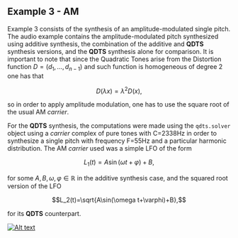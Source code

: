 ## Example 3 - AM

Example 3 consists of the synthesis of an amplitude-modulated single pitch. 
The audio example contains the amplitude-modulated pitch synthesized using 
additive synthesis, the combination of the additive and **QDTS** synthesis versions, 
and the **QDTS** synthesis alone for comparison. It is important to note that since 
the Quadratic Tones arise from the Distortion function $D=(d_1,\dots,d_{n-1})$ 
and such function is homogeneous of degree $2$ one has that

$$D(\lambda x)=\lambda^2 D(x),$$

so in order to apply amplitude modulation, one has to use the square root 
of the usual AM _carrier_.

For the **QDTS** synthesis, the computations were made using the `qdts.solver` 
object using a _carrier_ complex of pure tones with C=2338Hz in order to 
synthesize a single pitch with frequency F=55Hz and a particular harmonic distribution. 
The AM _carrier_ used was a simple LFO of the form 

$$L_1(t)=A\sin(\omega t+\varphi)+B,$$

for some $A,B,\omega,\varphi\in\mathbb{R}$ in the additive synthesis case, and the squared 
root version of the LFO 

$$L_2(t)=\sqrt{A\sin(\omega t+\varphi)+B},$$

for its **QDTS** counterpart. 

[![Alt text](https://i3.ytimg.com/vi/TkKuM7qcquk/maxresdefault.jpg)](https://youtu.be/TkKuM7qcquk)
